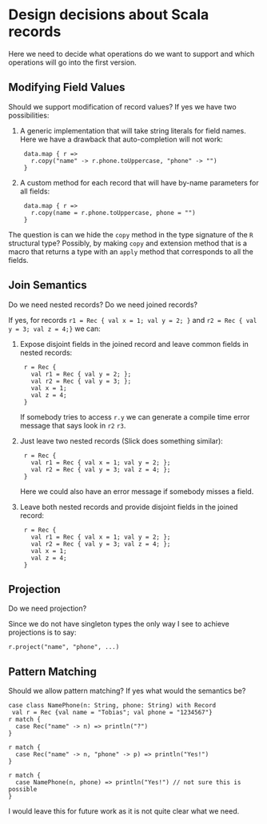 Design decisions about Scala records
====================================

Here we need to decide what operations do we want to support and which operations will go into the first version.

## Modifying Field Values

Should we support modification of record values? If yes we have two possibilities:

1. A generic implementation that will take string literals for field names. Here we have a drawback that auto-completion will not work:

        data.map { r =>
          r.copy("name" -> r.phone.toUppercase, "phone" -> "")
        }

2. A custom method for each record that will have by-name parameters for all fields:

        data.map { r =>
          r.copy(name = r.phone.toUppercase, phone = "")
        }

The question is can we hide the `copy` method in the type signature of the `R` structural type? Possibly, by making `copy` and extension method that is a macro that returns a type with an `apply` method that corresponds to all the fields.

## Join Semantics

Do we need nested records? Do we need joined records?

If yes, for records `r1 = Rec { val x = 1; val y = 2; }` and `r2 = Rec { val y = 3; val z = 4;}` we can:

1. Expose disjoint fields in the joined record and leave common fields in nested records:

        r = Rec {
          val r1 = Rec { val y = 2; };
          val r2 = Rec { val y = 3; };
          val x = 1;
          val z = 4;
        }
   If somebody tries to access `r.y` we can generate a compile time error message that says look in `r2` `r3`.

2. Just leave two nested records (Slick does something similar):

        r = Rec {
          val r1 = Rec { val x = 1; val y = 2; };
          val r2 = Rec { val y = 3; val z = 4; };
        }
   Here we could also have an error message if somebody misses a field.

3. Leave both nested records and provide disjoint fields in the joined record:

        r = Rec {
          val r1 = Rec { val x = 1; val y = 2; };
          val r2 = Rec { val y = 3; val z = 4; };
          val x = 1;
          val z = 4;
        }

## Projection

Do we need projection?

Since we do not have singleton types the only way I see to achieve projections is to say:

    r.project("name", "phone", ...)

## Pattern Matching

Should we allow pattern matching? If yes what would the semantics be?

    case class NamePhone(n: String, phone: String) with Record
 	 val r = Rec {val name = "Tobias"; val phone = "1234567"}
    r match {
      case Rec("name" -> n) => println("?")
    }

    r match {
      case Rec("name" -> n, "phone" -> p) => println("Yes!")
    }

    r match {
      case NamePhone(n, phone) => println("Yes!") // not sure this is possible
    }

I would leave this for future work as it is not quite clear what we need.
